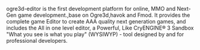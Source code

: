 ogre3d-editor is the first development platform for online, MMO and Next-Gen game development.,base on Ogre3d,havok and Fmod. It provides the complete game Editor to create AAA quality next generation games, and includes the All in one level editor, a Powerful, Like CryENGINE® 3 Sandbox "What you see is what you play" (WYSIWYP) - tool designed by and for professional developers.